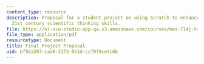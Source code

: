 ```yaml
---
content_type: resource
description: Proposal for a student project on using Scratch to enhance students'
  21st century scientific thinking skills.
file: https://ol-ocw-studio-app-qa.s3.amazonaws.com/courses/mas-714j-technologies-for-creative-learning-fall-2009/bf92a207caa031720b1dccf0f9ce4c6b_MITMAS_714JF09_proj4_prop.pdf
file_type: application/pdf
resourcetype: Document
title: Final Project Proposal
uid: bf92a207-caa0-3172-0b1d-ccf0f9ce4c6b
---
```


